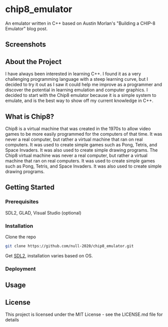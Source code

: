 # chip8_emulator
An emulator written in C++ based on Austin Morlan's "Building a CHIP-8 Emulator" blog post.

## Screenshots

## About the Project
I have always been interested in learning C++. I found it as a very challenging programming language with a steep learning curve, but I decided to try it out as I saw it could help me improve as a programmer and discover the potential in learning emulation and computer graphics. I decided to start with the Chip8 emulator because it is a simple system to emulate, and is the best way to show off my current knowledge in C++.

## What is Chip8?
Chip8 is a virtual machine that was created in the 1970s to allow video games to be more easily programmed for the computers of that time. It was never a real computer, but rather a virtual machine that ran on real computers. It was used to create simple games such as Pong, Tetris, and Space Invaders. It was also used to create simple drawing programs. The Chip8 virtual machine was never a real computer, but rather a virtual machine that ran on real computers. It was used to create simple games such as Pong, Tetris, and Space Invaders. It was also used to create simple drawing programs.

## Getting Started

### Prerequisites
SDL2, GLAD, Visual Studio (optional)

### Installation
Clone the repo
   ```sh
git clone https://github.com/null-2020/chip8_emulator.git
   ```
 Get <a href="https://wiki.libsdl.org/Installation">SDL2</a>, installation varies based on OS.

### Deployment

## Usage

## License
This project is licensed under the MIT License - see the LICENSE.md file for details
